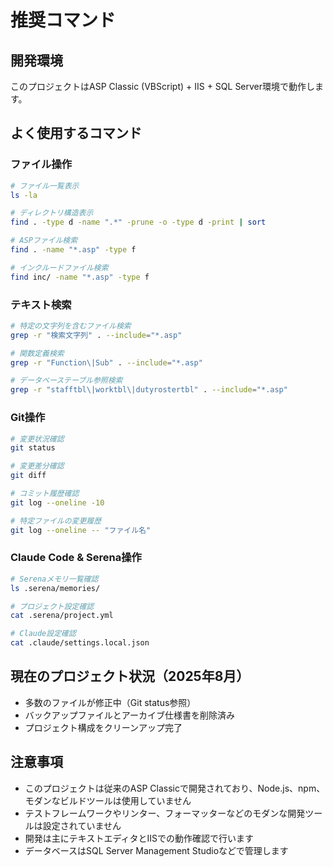 # 推奨コマンド

## 開発環境
このプロジェクトはASP Classic (VBScript) + IIS + SQL Server環境で動作します。

## よく使用するコマンド

### ファイル操作
```bash
# ファイル一覧表示
ls -la

# ディレクトリ構造表示
find . -type d -name ".*" -prune -o -type d -print | sort

# ASPファイル検索
find . -name "*.asp" -type f

# インクルードファイル検索
find inc/ -name "*.asp" -type f
```

### テキスト検索
```bash
# 特定の文字列を含むファイル検索
grep -r "検索文字列" . --include="*.asp"

# 関数定義検索
grep -r "Function\|Sub" . --include="*.asp"

# データベーステーブル参照検索
grep -r "stafftbl\|worktbl\|dutyrostertbl" . --include="*.asp"
```

### Git操作
```bash
# 変更状況確認
git status

# 変更差分確認
git diff

# コミット履歴確認
git log --oneline -10

# 特定ファイルの変更履歴
git log --oneline -- "ファイル名"
```

### Claude Code & Serena操作
```bash
# Serenaメモリ一覧確認
ls .serena/memories/

# プロジェクト設定確認
cat .serena/project.yml

# Claude設定確認
cat .claude/settings.local.json
```

## 現在のプロジェクト状況（2025年8月）
- 多数のファイルが修正中（Git status参照）
- バックアップファイルとアーカイブ仕様書を削除済み
- プロジェクト構成をクリーンアップ完了

## 注意事項
- このプロジェクトは従来のASP Classicで開発されており、Node.js、npm、モダンなビルドツールは使用していません
- テストフレームワークやリンター、フォーマッターなどのモダンな開発ツールは設定されていません
- 開発は主にテキストエディタとIISでの動作確認で行います
- データベースはSQL Server Management Studioなどで管理します